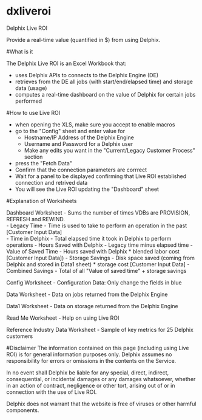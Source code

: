 # dxliveroi

Delphix Live ROI

Provide a real-time value (quantified in $) from using Delphix.

#What is it

The Delphix Live ROI is an Excel Workbook that:
  - uses Delphix APIs to connects to the Delphix Engine (DE)
  - retrieves from the DE all jobs (with start/end/elapsed time) and storage data (usage)
  - computes a real-time dashboard on the value of Delphix for certain jobs performed
  
#How to use Live ROI

  - when opening the XLS, make sure you accept to enable macros
  - go to the "Config" sheet and enter value for
    - Hostname/IP Address of the Delphix Engine
    - Username and Password for a Delphix user
    - Make any edits you want in the "Current/Legacy Customer Process" section
  - press the "Fetch Data"
  - Confirm that the connection parameters are corrrect
  - Wait for a panel to be displayed confirming that Live ROI established connection and retrived data
  - You will see the Live ROI updating the "Dashboard" sheet
  
#Explanation of Worksheets

Dashboard Worksheet 
	- Sums the number of times VDBs are PROVISION, REFRESH and REWIND.	
	- Legacy Time - Time is used to take to perform an operation in the past [Customer Input Data]	
	- Time in Delphix - Total elapsed time it took in Delphix to perform operations	
	- Hours Saved with Delphix - Legacy time minus elapsed time	
	- Value of Saved Time - Hours saved with Delphix * blended labor cost [Customer Input Data])
 	- Storage Savings - Disk space saved (coming from Delphix and stored in Data1 sheet) * storage cost [Customer Input Data]
	- Combined Savings - Total of all "Value of saved time" + storage savings
		
Config Worksheet
	- Configuration Data: Only change the fields in blue	
		
Data Worksheet
	- Data on jobs returned from the Delphix Engine
  
Data1 Worksheet
	- Data on storage returned from the Delphix Engine
  	
Read Me Worksheet
	- Help on using Live ROI
  
Reference Industry Data Worksheet
	- Sample of key metrics for 25 Delphix customers
	
#Disclaimer
The information contained on this page (including using Live ROI) is for general information purposes only. Delphix assumes no responsibility for errors or omissions in the contents on the Service.

In no event shall Delphix be liable for any special, direct, indirect, consequential, or incidental damages or any damages whatsoever, whether in an action of contract, negligence or other tort, arising out of or in connection with the use of Live ROI.

Delphix does not warrant that the website is free of viruses or other harmful components.
